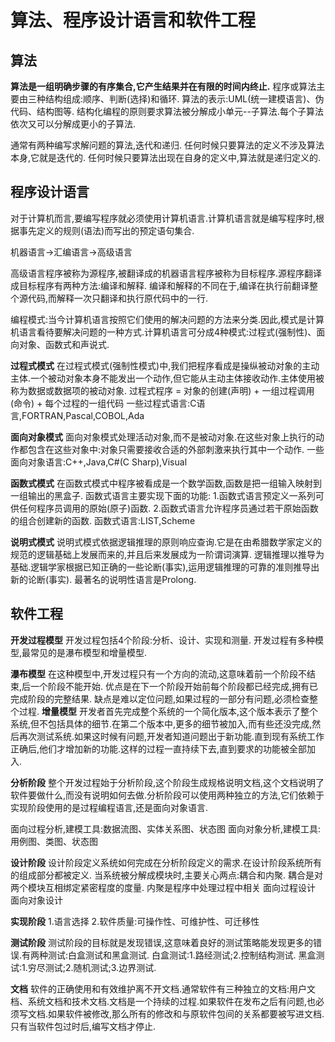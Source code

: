 # 算法、程序设计语言和软件工程

## 算法

**算法是一组明确步骤的有序集合,它产生结果并在有限的时间内终止.**
程序或算法主要由三种结构组成:顺序、判断(选择)和循环.
算法的表示:UML(统一建模语言)、伪代码、结构图等.
结构化编程的原则要求算法被分解成小单元--子算法.每个子算法依次又可以分解成更小的子算法.

通常有两种编写求解问题的算法,迭代和递归.
任何时候只要算法的定义不涉及算法本身,它就是迭代的.
任何时候只要算法出现在自身的定义中,算法就是递归定义的.

## 程序设计语言

对于计算机而言,要编写程序就必须使用计算机语言.计算机语言就是编写程序时,根据事先定义的规则(语法)而写出的预定语句集合.

机器语言->汇编语言->高级语言

高级语言程序被称为源程序,被翻译成的机器语言程序被称为目标程序.源程序翻译成目标程序有两种方法:编译和解释.
编译和解释的不同在于,编译在执行前翻译整个源代码,而解释一次只翻译和执行原代码中的一行.

编程模式:当今计算机语言按照它们使用的解决问题的方法来分类.因此,模式是计算机语言看待要解决问题的一种方式.计算机语言可分成4种模式:过程式(强制性)、面向对象、函数式和声说式.

**过程式模式**
在过程式模式(强制性模式)中,我们把程序看成是操纵被动对象的主动主体.一个被动对象本身不能发出一个动作,但它能从主动主体接收动作.主体使用被称为数据或数据项的被动对象.
过程式程序 = 对象的创建(声明) + 一组过程调用(命令) + 每个过程的一组代码
一些过程式语言:C语言,FORTRAN,Pascal,COBOL,Ada

**面向对象模式**
面向对象模式处理活动对象,而不是被动对象.在这些对象上执行的动作都包含在这些对象中:对象只需要接收合适的外部刺激来执行其中一个动作.
一些面向对象语言:C++,Java,C#(C Sharp),Visual

**函数式模式**
在函数式模式中程序被看成是一个数学函数,函数是把一组输入映射到一组输出的黑盒子.
函数式语言主要实现下面的功能:
1.函数式语言预定义一系列可供任何程序员调用的原始(原子)函数.
2.函数式语言允许程序员通过若干原始函数的组合创建新的函数.
函数式语言:LIST,Scheme

**说明式模式**
说明式模式依据逻辑推理的原则响应查询.它是在由希腊数学家定义的规范的逻辑基础上发展而来的,并且后来发展成为一阶谓词演算.
逻辑推理以推导为基础.逻辑学家根据已知正确的一些论断(事实),运用逻辑推理的可靠的准则推导出新的论断(事实).
最著名的说明性语言是Prolong.

## 软件工程

**开发过程模型**
开发过程包括4个阶段:分析、设计、实现和测量.
开发过程有多种模型,最常见的是瀑布模型和增量模型.

**瀑布模型**
在这种模型中,开发过程只有一个方向的流动,这意味着前一个阶段不结束,后一个阶段不能开始.
优点是在下一个阶段开始前每个阶段都已经完成,拥有已完成阶段的完整结果.
缺点是难以定位问题,如果过程的一部分有问题,必须检查整个过程.
**增量模型**
开发者首先完成整个系统的一个简化版本,这个版本表示了整个系统,但不包括具体的细节.在第二个版本中,更多的细节被加入,而有些还没完成,然后再次测试系统.如果这时候有问题,开发者知道问题出于新功能.直到现有系统工作正确后,他们才增加新的功能.这样的过程一直持续下去,直到要求的功能被全部加入.

**分析阶段**
整个开发过程始于分析阶段,这个阶段生成规格说明文档,这个文档说明了软件要做什么,而没有说明如何去做.分析阶段可以使用两种独立的方法,它们依赖于实现阶段使用的是过程编程语言,还是面向对象语言.

面向过程分析,建模工具:数据流图、实体关系图、状态图
面向对象分析,建模工具:用例图、类图、状态图

**设计阶段**
设计阶段定义系统如何完成在分析阶段定义的需求.在设计阶段系统所有的组成部分都被定义.
当系统被分解成模块时,主要关心两点:耦合和内聚.
耦合是对两个模块互相绑定紧密程度的度量.
内聚是程序中处理过程中相关
面向过程设计
面向对象设计

**实现阶段**
1.语言选择
2.软件质量:可操作性、可维护性、可迁移性

**测试阶段**
测试阶段的目标就是发现错误,这意味着良好的测试策略能发现更多的错误.有两种测试:白盒测试和黑盒测试.
白盒测试:1.路经测试;2.控制结构测试.
黑盒测试:1.穷尽测试;2.随机测试;3.边界测试.

**文档**
软件的正确使用和有效维护离不开文档.通常软件有三种独立的文档:用户文档、系统文档和技术文档.文档是一个持续的过程.如果软件在发布之后有问题,也必须写文档.如果软件被修改,那么所有的修改和与原软件包间的关系都要被写进文档.只有当软件包过时后,编写文档才停止.